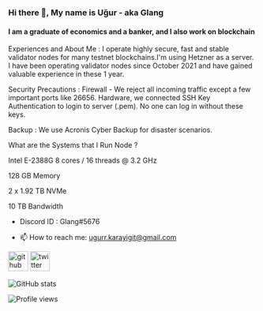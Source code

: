 ### Hi there 👋, My name is Uğur - aka Glang
#### I am a graduate of economics and a banker, and I also work on blockchain
Experiences and About Me : I operate highly secure, fast and stable validator nodes for many testnet blockchains.I'm using Hetzner as a server. I have been operating validator nodes since October 2021 and have gained valuable experience in these 1 year.

Security Precautions : Firewall - We reject all incoming traffic except a few important ports like 26656. Hardware, we connected SSH Key Authentication to login to server (.pem). No one can log in without these keys.

Backup : We use Acronis Cyber Backup for disaster scenarios.

What are the Systems that I Run Node ?

Intel E-2388G 8 cores / 16 threads @ 3.2 GHz 

128 GB Memory

2 x 1.92 TB NVMe

10 TB Bandwidth

- Discord ID : Glang#5676

- 📫 How to reach me: ugurr.karayigit@gmail.com 



[<img src='https://cdn.jsdelivr.net/npm/simple-icons@3.0.1/icons/github.svg' alt='github' height='40'>](https://github.com/GlangPrd)  [<img src='https://cdn.jsdelivr.net/npm/simple-icons@3.0.1/icons/twitter.svg' alt='twitter' height='40'>](https://twitter.com/@Uur12080840)  

![GitHub stats](https://github-readme-stats.vercel.app/api?username=GlangPrd&show_icons=true)  

![Profile views](https://gpvc.arturio.dev/GlangPrd)  

